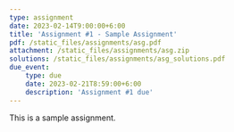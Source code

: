 ```yaml
---
type: assignment
date: 2023-02-14T9:00:00+6:00
title: 'Assignment #1 - Sample Assignment'
pdf: /static_files/assignments/asg.pdf
attachment: /static_files/assignments/asg.zip
solutions: /static_files/assignments/asg_solutions.pdf
due_event:
    type: due
    date: 2023-02-21T8:59:00+6:00
    description: 'Assignment #1 due'
---
```

This is a sample assignment.
